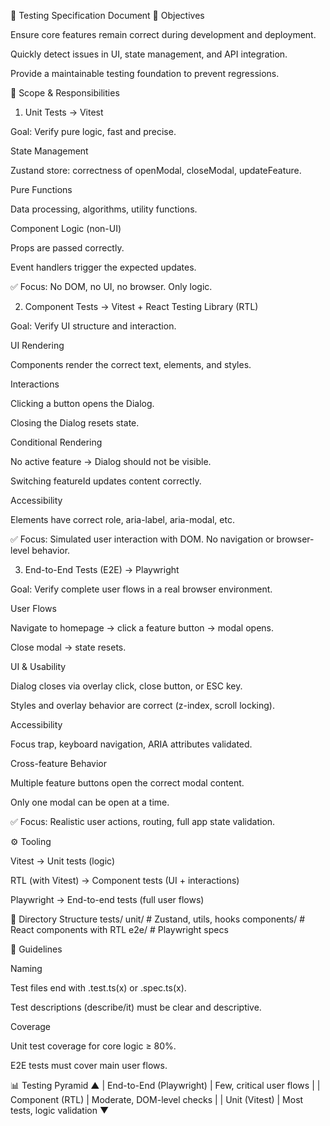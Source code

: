 📄 Testing Specification Document
🎯 Objectives

Ensure core features remain correct during development and deployment.

Quickly detect issues in UI, state management, and API integration.

Provide a maintainable testing foundation to prevent regressions.

📌 Scope & Responsibilities
1. Unit Tests → Vitest

Goal: Verify pure logic, fast and precise.

State Management

Zustand store: correctness of openModal, closeModal, updateFeature.

Pure Functions

Data processing, algorithms, utility functions.

Component Logic (non-UI)

Props are passed correctly.

Event handlers trigger the expected updates.

✅ Focus: No DOM, no UI, no browser. Only logic.

2. Component Tests → Vitest + React Testing Library (RTL)

Goal: Verify UI structure and interaction.

UI Rendering

Components render the correct text, elements, and styles.

Interactions

Clicking a button opens the Dialog.

Closing the Dialog resets state.

Conditional Rendering

No active feature → Dialog should not be visible.

Switching featureId updates content correctly.

Accessibility

Elements have correct role, aria-label, aria-modal, etc.

✅ Focus: Simulated user interaction with DOM. No navigation or browser-level behavior.

3. End-to-End Tests (E2E) → Playwright

Goal: Verify complete user flows in a real browser environment.

User Flows

Navigate to homepage → click a feature button → modal opens.

Close modal → state resets.

UI & Usability

Dialog closes via overlay click, close button, or ESC key.

Styles and overlay behavior are correct (z-index, scroll locking).

Accessibility

Focus trap, keyboard navigation, ARIA attributes validated.

Cross-feature Behavior

Multiple feature buttons open the correct modal content.

Only one modal can be open at a time.

✅ Focus: Realistic user actions, routing, full app state validation.

⚙️ Tooling

Vitest → Unit tests (logic)

RTL (with Vitest) → Component tests (UI + interactions)

Playwright → End-to-end tests (full user flows)

📂 Directory Structure
tests/
  unit/         # Zustand, utils, hooks
  components/   # React components with RTL
  e2e/          # Playwright specs

📝 Guidelines

Naming

Test files end with .test.ts(x) or .spec.ts(x).

Test descriptions (describe/it) must be clear and descriptive.

Coverage

Unit test coverage for core logic ≥ 80%.

E2E tests must cover main user flows.

📊 Testing Pyramid
        ▲
        |   End-to-End (Playwright)
        |   Few, critical user flows
        |
        |   Component (RTL)
        |   Moderate, DOM-level checks
        |
        |   Unit (Vitest)
        |   Most tests, logic validation
        ▼